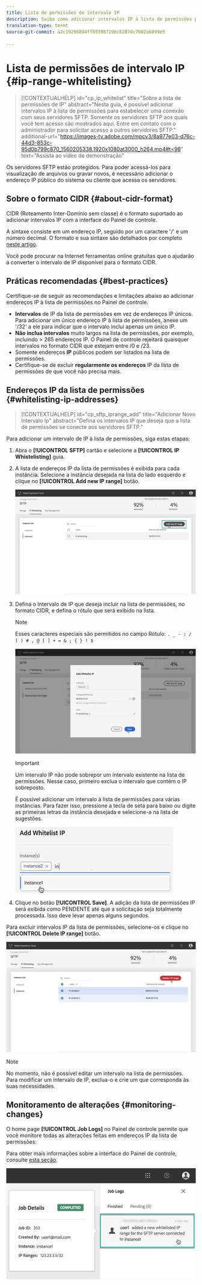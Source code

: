 ```yaml
---
title: Lista de permissões de intervalo IP
description: Saiba como adicionar intervalos IP à lista de permissões para acesso aos servidores SFTP
translation-type: tm+mt
source-git-commit: a2c19296894ff893987290cb287dc7002ab999e5

---
```



# Lista de permissões de intervalo IP {#ip-range-whitelisting}

>[!CONTEXTUALHELP]
>id=&quot;cp_ip_whitelist&quot;
>title=&quot;Sobre a lista de permissões de IP&quot;
>abstract=&quot;Nesta guia, é possível adicionar intervalos IP à lista de permissões para estabelecer uma conexão com seus servidores SFTP. Somente os servidores SFTP aos quais você tem acesso são mostrados aqui. Entre em contato com o administrador para solicitar acesso a outros servidores SFTP.&quot;
>additional-url=&quot;https://images-tv.adobe.com/mpcv3/8a977e03-d76c-44d3-853c-95d0b799c870_1560205338.1920x1080at3000_h264.mp4#t=98&quot; text=&quot;Assista ao vídeo de demonstração&quot;

Os servidores SFTP estão protegidos. Para poder acessá-los para visualização de arquivos ou gravar novos, é necessário adicionar o endereço IP público do sistema ou cliente que acessa os servidores.

## Sobre o formato CIDR {#about-cidr-format}

CIDR (Roteamento Inter-Domínio sem classe) é o formato suportado ao adicionar intervalos IP com a interface do Painel de controle.

A sintaxe consiste em um endereço IP, seguido por um caractere &#39;/&#39; e um número decimal. O formato e sua sintaxe são detalhados por completo [neste artigo](https://whatismyipaddress.com/cidr).

Você pode procurar na Internet ferramentas online gratuitas que o ajudarão a converter o intervalo de IP disponível para o formato CIDR.

## Práticas recomendadas {#best-practices}

Certifique-se de seguir as recomendações e limitações abaixo ao adicionar endereços IP à lista de permissões no Painel de controle.

* **Intervalos** de IP da lista de permissões em vez de endereços IP únicos. Para adicionar um único endereço IP à lista de permissões, anexe um &#39;/32&#39; a ele para indicar que o intervalo inclui apenas um único IP.
* **Não inclua intervalos** muito largos na lista de permissões, por exemplo, incluindo > 265 endereços IP. O Painel de controle rejeitará quaisquer intervalos no formato CIDR que estejam entre /0 e /23.
* Somente endereços **IP** públicos podem ser listados na lista de permissões.
* Certifique-se de excluir **regularmente os endereços** IP da lista de permissões de que você não precisa mais.

## Endereços IP da lista de permissões {#whitelisting-ip-addresses}

>[!CONTEXTUALHELP]
>id=&quot;cp_sftp_iprange_add&quot;
>title=&quot;Adicionar Novo Intervalo Ip&quot;
>abstract=&quot;Defina os intervalos IP que deseja que a lista de permissões se conecte aos servidores SFTP.&quot;

Para adicionar um intervalo de IP à lista de permissões, siga estas etapas:

1. Abra o **[!UICONTROL SFTP]** cartão e selecione a **[!UICONTROL IP Whistelisting]** guia.
1. A lista de endereços IP da lista de permissões é exibida para cada instância. Selecione a instância desejada na lista do lado esquerdo e clique no **[!UICONTROL Add new IP range]** botão.

   ![](assets/control_panel_add_range.png)

1. Defina o Intervalo de IP que deseja incluir na lista de permissões, no formato CIDR, e defina o rótulo que será exibido na lista.

   >[!NOTE]
   >
   >Esses caracteres especiais são permitidos no campo Rótulo:
   > `. _ - : / ( ) # , @ [ ] + = & ; { } ! $`

   ![](assets/control_panel_add_range2.png)

   >[!IMPORTANT]
   >
   >Um intervalo IP não pode sobrepor um intervalo existente na lista de permissões. Nesse caso, primeiro exclua o intervalo que contém o IP sobreposto.
   >
   >É possível adicionar um intervalo à lista de permissões para várias instâncias. Para fazer isso, pressione a tecla de seta para baixo ou digite as primeiras letras da instância desejada e selecione-a na lista de sugestões.

   ![](assets/control_panel_add_range3.png)

1. Clique no botão **[!UICONTROL Save]**. A adição da lista de permissões IP será exibida como PENDENTE até que a solicitação seja totalmente processada. Isso deve levar apenas alguns segundos.

Para excluir intervalos IP da lista de permissões, selecione-os e clique no **[!UICONTROL Delete IP range]** botão.

![](assets/control_panel_delete_range2.png)

>[!NOTE]
>
>No momento, não é possível editar um intervalo na lista de permissões. Para modificar um intervalo de IP, exclua-o e crie um que corresponda às suas necessidades.

## Monitoramento de alterações {#monitoring-changes}

O home page **[!UICONTROL Job Logs]** no Painel de controle permite que você monitore todas as alterações feitas em endereços IP da lista de permissões.

Para obter mais informações sobre a interface do Painel de controle, consulte [esta seção](../../discover/using/discovering-the-interface.md).

![](assets/control_panel_ip_log.png)
